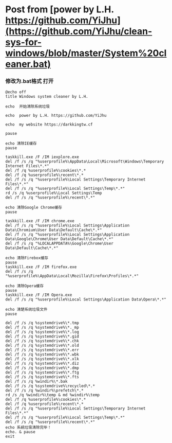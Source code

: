 # Post from [power by L.H. https://github.com/YiJhu](https://github.com/YiJhu/clean-sys-for-windows/blob/master/System%20cleaner.bat)
### 修改为.bat格式 打开
    @echo off
    title Windows system cleaner by L.H.

    echo  开始清除系统垃圾

    echo  power by L.H. https://github.com/YiJhu

    echo  my website https://darkkingtw.cf

    pause

    echo 清除IE缓存
    pause

    taskkill.exe /F /IM iexplore.exe
    del /f /s /q "%userprofile%\AppData\Local\Microsoft\Windows\Temporary Internet Files\*.*"
    del /f /q %userprofile%\cookies\*.*
    del /f /q %userprofile%\recent\*.*
    del /f /s /q "%userprofile%\Local Settings\Temporary Internet Files\*.*"
    del /f /s /q "%userprofile%\Local Settings\Temp\*.*"
    rd /s /q %userprofile%\Local Settings\Temp
    del /f /s /q "%userprofile%\recent\*.*"

    echo 清除Google Chrome缓存
    pause

    taskkill.exe /F /IM chrome.exe
    del /f /s /q "%userprofile%\Local Settings\Application Data\Chromium\User Data\Default\Cache\*.*"
    del /f /s /q "%userprofile%\Local Settings\Application Data\Google\Chrome\User Data\Default\Cache\*.*"
    del /f /s /q "%LOCALAPPDATA%\Google\Chrome\User Data\Default\Cache\*.*"

    echo 清除Firebox缓存
    pause
    taskkill.exe /F /IM firefox.exe
    del /f /s /q "%userprofile%\AppData\Local\Mozilla\Firefox\Profiles\*.*"

    echo 清除Opera缓存
    pause
    taskkill.exe /F /IM Opera.exe
    del /f /s /q "%userprofile%\Local Settings\Application Data\Opera\*.*"

    echo 清楚系统垃圾文件
    pause

    del /f /s /q %systemdrive%\*.tmp
    del /f /s /q %systemdrive%\*._mp
    del /f /s /q %systemdrive%\*.log
    del /f /s /q %systemdrive%\*.gid
    del /f /s /q %systemdrive%\*.chk
    del /f /s /q %systemdrive%\*.old
    del /f /s /q %systemdrive%\*.err 
    del /f /s /q %systemdrive%\*.wbk
    del /f /s /q %systemdrive%\*.xlk
    del /f /s /q %systemdrive%\*.diz
    del /f /s /q %systemdrive%\*.dmp 
    del /f /s /q %systemdrive%\*.ftg
    del /f /s /q %systemdrive%\*.fts 
    del /f /s /q %windir%\*.bak
    del /f /s /q %systemdrive%\recycled\*.*
    del /f /s /q %windir%\prefetch\*.*
    rd /s /q %windir%\temp & md %windir%\temp
    del /f /q %userprofile%\cookies\*.*
    del /f /q %userprofile%\recent\*.*
    del /f /s /q "%userprofile%\Local Settings\Temporary Internet Files\*.*"
    del /f /s /q "%userprofile%\Local Settings\Temp\*.*"
    del /f /s /q "%userprofile%\recent\*.*"
    echo 系統垃圾清除完毕！
    echo. & pause
    exit  
